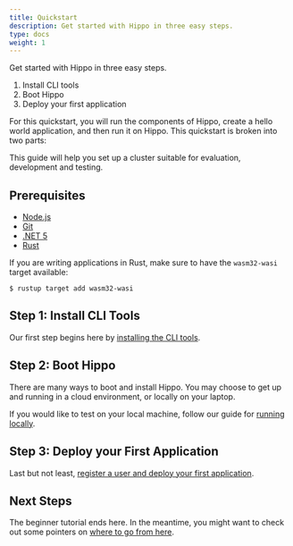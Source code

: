 ```yaml
---
title: Quickstart
description: Get started with Hippo in three easy steps.
type: docs
weight: 1
---
```


Get started with Hippo in three easy steps.

1. Install CLI tools
1. Boot Hippo
1. Deploy your first application

For this quickstart, you will run the components of Hippo, create a hello world
application, and then run it on Hippo.  This quickstart is broken into two
parts:

This guide will help you set up a cluster suitable for evaluation, development
and testing.

## Prerequisites

- [Node.js](https://nodejs.org/)
- [Git](https://git-scm.com/)
- [.NET 5](https://dot.net/)
- [Rust](https://www.rust-lang.org/)

If you are writing applications in Rust, make sure to have the `wasm32-wasi`
target available:

```console
$ rustup target add wasm32-wasi
```

## Step 1: Install CLI Tools

Our first step begins here by [installing the CLI tools](install-cli-tools.md).

## Step 2: Boot Hippo

There are many ways to boot and install Hippo. You may choose to get up and
running in a cloud environment, or locally on your laptop.

If you would like to test on your local machine, follow our guide for [running
locally](boot.md).

## Step 3: Deploy your First Application

Last but not least, [register a user and deploy your first
application](deploy-your-first-application.md).

## Next Steps

The beginner tutorial ends here. In the meantime, you might want to check out
some pointers on [where to go from here](whatsnext.md).
